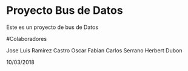 # Proyecto Bus de Datos

Este es un proyecto de bus de Datos

#Colaboradores

Jose Luis Ramirez Castro
Oscar Fabian
Carlos Serrano
Herbert Dubon

10/03/2018
